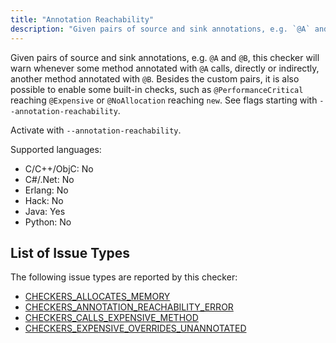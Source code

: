 ```yaml
---
title: "Annotation Reachability"
description: "Given pairs of source and sink annotations, e.g. `@A` and `@B`, this checker will warn whenever some method annotated with `@A` calls, directly or indirectly, another method annotated with `@B`. Besides the custom pairs, it is also possible to enable some built-in checks, such as `@PerformanceCritical` reaching `@Expensive` or `@NoAllocation` reaching `new`. See flags starting with `--annotation-reachability`."
---
```


Given pairs of source and sink annotations, e.g. `@A` and `@B`, this checker will warn whenever some method annotated with `@A` calls, directly or indirectly, another method annotated with `@B`. Besides the custom pairs, it is also possible to enable some built-in checks, such as `@PerformanceCritical` reaching `@Expensive` or `@NoAllocation` reaching `new`. See flags starting with `--annotation-reachability`.

Activate with `--annotation-reachability`.

Supported languages:
- C/C++/ObjC: No
- C#/.Net: No
- Erlang: No
- Hack: No
- Java: Yes
- Python: No



## List of Issue Types

The following issue types are reported by this checker:
- [CHECKERS_ALLOCATES_MEMORY](/docs/all-issue-types#checkers_allocates_memory)
- [CHECKERS_ANNOTATION_REACHABILITY_ERROR](/docs/all-issue-types#checkers_annotation_reachability_error)
- [CHECKERS_CALLS_EXPENSIVE_METHOD](/docs/all-issue-types#checkers_calls_expensive_method)
- [CHECKERS_EXPENSIVE_OVERRIDES_UNANNOTATED](/docs/all-issue-types#checkers_expensive_overrides_unannotated)
